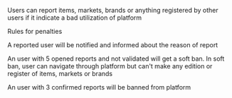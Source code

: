 Users can report items, markets, brands or anything registered by other users if it indicate a bad utilization of platform

Rules for penalties

A reported user will be notified and informed about the reason of report

An user with 5 opened reports and not validated will get a soft ban. In soft ban, user can navigate through platform but can't make any edition or register of items, markets or brands

An user with 3 confirmed reports will be banned from platform